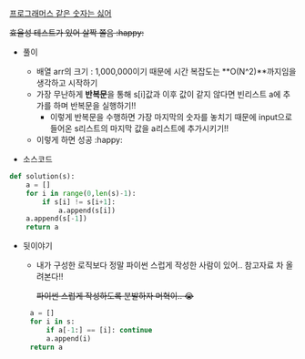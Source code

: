 [프로그래머스 같은 숫자는 싫어](https://programmers.co.kr/learn/courses/30/lessons/12906)

~~효율성 테스트가 있어 살짝 쫄음 :happy:~~

- 풀이
  - 배열 arr의 크기 : 1,000,000이기 때문에 시간 복잡도는 **O(N^2)**까지임을 생각하고 시작하기
  - 가장 무난하게 **반복문**을 통해 s[i]값과 이후 값이 같지 않다면 빈리스트 a에 추가를 하며 반복문을 실행하기!!
    - 이렇게 반복문을 수행하면 가장 마지막의 숫자를 놓치기 때문에 input으로 들어온 s리스트의 마지막 값을 a리스트에 추가시키기!!
  - 이렇게 하면 성공 :happy:

- 소스코드

```python
def solution(s):
    a = []
    for i in range(0,len(s)-1):
        if s[i] != s[i+1]:
            a.append(s[i])
    a.append(s[-1])   
    return a
```



- 뒷이야기

  - 내가 구성한 로직보다 정말 파이썬 스럽게 작성한 사람이 있어.. 참고자료 차 올려본다!!

    ~~파이썬 스럽게 작성하도록 분발하자 머혁이.. :sob:~~

```python
     a = []
     for i in s:
         if a[-1:] == [i]: continue
         a.append(i)
     return a
```

